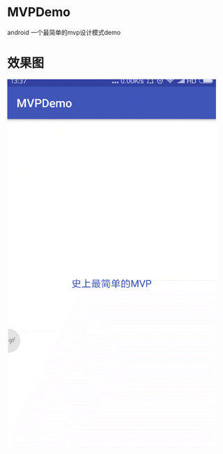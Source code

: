# MVPDemo
android 一个最简单的mvp设计模式demo
# 效果图
![](https://github.com/lurenman/MVPDemo/blob/master/20171106_133723.gif) 

